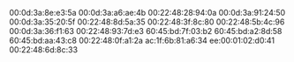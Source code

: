 00:0d:3a:8e:e3:5a
00:0d:3a:a6:ae:4b
00:22:48:28:94:0a
00:0d:3a:91:24:50
00:0d:3a:35:20:5f
00:22:48:8d:5a:35
00:22:48:3f:8c:80
00:22:48:5b:4c:96
00:0d:3a:36:f1:63
00:22:48:93:7d:e3 
60:45:bd:7f:03:b2
60:45:bd:a2:8d:58
60:45:bd:aa:43:c8
00:22:48:0f:a1:2a
ac:1f:6b:81:a6:34
ee:00:01:02:d0:41
00:22:48:6d:8c:33
